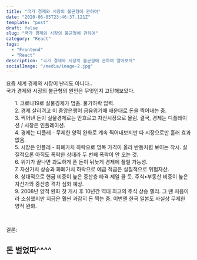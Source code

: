 ```yaml
---
title: "국가 경제와 시장의 불균형에 관하여"
date: "2020-06-05T23:46:37.121Z"
template: "post"
draft: false
slug: "국가 경제와 시장의 불균형에 관하여"
category: "React"
tags:
  - "Frontend"
  - "React"
description: "국가 경제와 시장의 불균형에 관하여 알아보자"
socialImage: "/media/image-2.jpg"
---
```


요즘 세계 경제와 시장이 난리도 아니다..
<br>
국가 경제와 시장의 불균형의 원인은 무엇인지 고민해보았다.
<br>

<ul>
1. 코로나19로 실물경제가 멈춤. 물가하락 압력.<br>
2. 경제 살리려고 미 중앙은행이 금융위기때 배운대로 돈을 찍어내는 중.<br>
3. 찍어낸 돈이 실물경제로는 안흐르고 자산시장으로 몰림. 결국, 경제는 디플레이션 / 시장은 인플레이션.<br>
4. 경제는 디플레 - 무제한 양적 완화로 계속 찍어내보지만 다 시장으로만 흘러 효과 없음.<br>
5. 시장은 인플레 - 화폐가치 하락으로 명목 가격이 올라 반등처럼 보이는 착시. 실질적으론 아직도 폭락한 상태라 두 번째 폭락이 안 오는 것.<br>
6. 위기가 끝나면 과도하게 푼 돈이 뒤늦게 경제에 풀릴 가능성.<br>
7. 자산가치 상승과 화폐가치 하락으로 예금 적금은 실질적으로 위험자산.<br>
8. 상대적으로 현금 비중이 높은 중산층 타격 제일 클 듯. 주식•부동산 비중이 높은 자산가와 중산층 격차 심화 예상.<br>
9. 2008년 양적 완화 첫 개시 후 10년간 역대 최고의 주식 상승 랠리. 그 땐 처음이라 소심했지만 지금은 훨씬 과감히 돈 찍는 중. 이번엔 한국 일본도 사실상 무제한 양적 완화.
</ul>
<br>

결론:

<h2>돈 벌었따^^^^</h2>
